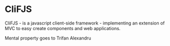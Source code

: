 CliFJS
======

CliFJS - is a javascript client-side framework - implementing an extension of MVC to easy create components and web applications.

Mental property goes to Trifan Alexandru

